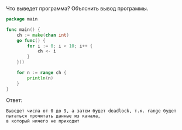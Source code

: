 Что выведет программа? Объяснить вывод программы.

```go
package main

func main() {
	ch := make(chan int)
	go func() {
		for i := 0; i < 10; i++ {
			ch <- i
		}
	}()

	for n := range ch {
		println(n)
	}
}
```

Ответ:
```
Выведет числа от 0 до 9, а затем будет deadlock, т.к. range будет пытаться прочитать данные из канала, 
в который ничего не приходит

```
